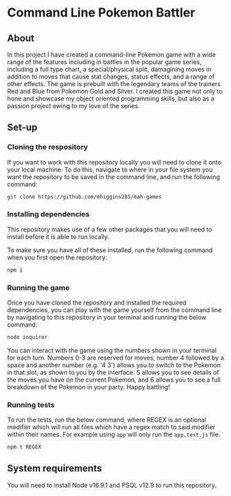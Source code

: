 # Command Line Pokemon Battler

## About

In this project I have created a command-line Pokemon game with a wide range of the features including in battles in the popular game series, including a full type chart, a special/physical split, damagining moves in addition to moves that cause stat changes, status effects, and a range of other effects. The game is prebuilt with the legendary teams of the trainers Red and Blue from Pokemon Gold and Silver. I created this game not only to hone and showcase my object oriented programming skills, but also as a passion project owing to my love of the series.

## Set-up

### Cloning the respository

If you want to work with this repository locally you will need to clone it onto your local machine. To do this, navigate to where in your file system you want the repository to be saved in the command line, and run the following command: 

```bash
git clone https://github.com/mhiggins285/mah-games
```

### Installing dependencies

This repository makes use of a few other packages that you will need to install before it is able to run locally.

To make sure you have all of these installed, run the following command when you first open the repository:

```bash
npm i
```

### Running the game

Once you have cloned the repository and installed the required dependencies, you can play with the game yourself from the command line by navigating to this repository in your terminal and running the below command:

```bash
node inquirer
```

You can interact with the game using the numbers shown in your terminal for each turn. Numbers 0-3 are reserved for moves, number 4 followed by a space and another number (e.g. '4 3') allows you to switch to the Pokemon in that slot, as shown to you by the interface. 5 allows you to see details of the moves you have on the current Pokemon, and 6 allows you to see a full breakdown of the Pokemon in your party. Happy battling!

### Running tests

To run the tests, run the below command, where REGEX is an optional modifier which will run all files which have a regex match to said modifier within their names. For example using `app` will only run the `app.test.js` file.


```bash
npm t REGEX
```

## System requirements

You will need to install Node v16.9.1 and PSQL v12.9 to run this repository.
